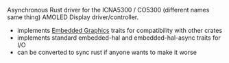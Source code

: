 Asynchronous Rust driver for the ICNA5300 / CO5300 (different names same thing) AMOLED Display driver/controller.
- implements [Embedded Graphics](https://docs.rs/embedded-graphics/latest/embedded_graphics/) traits for compatibility with other crates
- implements standard embedded-hal and embedded-hal-async traits for I/O
- can be converted to sync rust if anyone wants to make it worse
